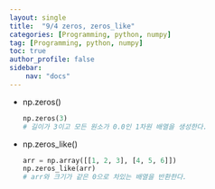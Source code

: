 ```yaml
---
layout: single
title:  "9/4 zeros, zeros_like"
categories: [Programming, python, numpy]
tag: [Programming, python, numpy]
toc: true
author_profile: false
sidebar:
    nav: "docs"
---
```


* np.zeros()

  ```python
  np.zeros(3)
  # 길이가 3이고 모든 원소가 0.0인 1차원 배열을 생성한다.
  ```

* np.zeros_like()

  ```python
  arr = np.array([[1, 2, 3], [4, 5, 6]])
  np.zeros_like(arr)
  # arr와 크기가 같은 0으로 차있는 배열을 반환한다.
  ```

  

  